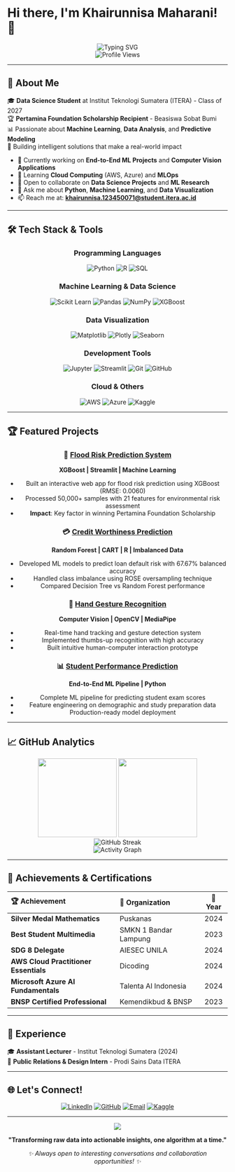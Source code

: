 # Hi there, I'm Khairunnisa Maharani! 👋

<div align="center">
  <img src="https://readme-typing-svg.demolab.com?font=Poppins+Code&size=24&pause=1000&color=722d4a&center=true&vCenter=true&width=600&lines=Data+Scientist+%7C+ML+Engineer;Turning+Data+into+Insights;Building+Intelligent+Solutions" alt="Typing SVG" />
</div>

<div align="center">
  <img src="https://komarev.com/ghpvc/?username=KMoex-HZ&color=brightgreen&style=flat-square&label=Profile+Views" alt="Profile Views" />
</div>

---

## 🚀 About Me

🎓 **Data Science Student** at Institut Teknologi Sumatera (ITERA) - Class of 2027  
🏆 **Pertamina Foundation Scholarship Recipient** - Beasiswa Sobat Bumi  
📊 Passionate about **Machine Learning**, **Data Analysis**, and **Predictive Modeling**  
🎯 Building intelligent solutions that make a real-world impact  

- 🔭 Currently working on **End-to-End ML Projects** and **Computer Vision Applications**
- 🌱 Learning **Cloud Computing** (AWS, Azure) and **MLOps**
- 👯 Open to collaborate on **Data Science Projects** and **ML Research**
- 💬 Ask me about **Python**, **Machine Learning**, and **Data Visualization**
- 📫 Reach me at: **khairunnisa.123450071@student.itera.ac.id**

---

## 🛠️ Tech Stack & Tools

<div align="center">

### Programming Languages
![Python](https://img.shields.io/badge/Python-3776AB?style=for-the-badge&logo=python&logoColor=white)
![R](https://img.shields.io/badge/R-276DC3?style=for-the-badge&logo=r&logoColor=white)
![SQL](https://img.shields.io/badge/SQL-4479A1?style=for-the-badge&logo=mysql&logoColor=white)

### Machine Learning & Data Science
![Scikit Learn](https://img.shields.io/badge/scikit_learn-F7931E?style=for-the-badge&logo=scikit-learn&logoColor=white)
![Pandas](https://img.shields.io/badge/pandas-150458?style=for-the-badge&logo=pandas&logoColor=white)
![NumPy](https://img.shields.io/badge/numpy-013243?style=for-the-badge&logo=numpy&logoColor=white)
![XGBoost](https://img.shields.io/badge/XGBoost-FF6600?style=for-the-badge&logo=xgboost&logoColor=white)

### Data Visualization
![Matplotlib](https://img.shields.io/badge/Matplotlib-11557c?style=for-the-badge&logo=matplotlib&logoColor=white)
![Plotly](https://img.shields.io/badge/Plotly-3F4F75?style=for-the-badge&logo=plotly&logoColor=white)
![Seaborn](https://img.shields.io/badge/Seaborn-3776AB?style=for-the-badge&logo=python&logoColor=white)

### Development Tools
![Jupyter](https://img.shields.io/badge/Jupyter-F37626?style=for-the-badge&logo=jupyter&logoColor=white)
![Streamlit](https://img.shields.io/badge/Streamlit-FF4B4B?style=for-the-badge&logo=streamlit&logoColor=white)
![Git](https://img.shields.io/badge/Git-F05032?style=for-the-badge&logo=git&logoColor=white)
![GitHub](https://img.shields.io/badge/GitHub-181717?style=for-the-badge&logo=github&logoColor=white)

### Cloud & Others
![AWS](https://img.shields.io/badge/AWS-232F3E?style=for-the-badge&logo=amazon-aws&logoColor=white)
![Azure](https://img.shields.io/badge/Microsoft_Azure-0078D4?style=for-the-badge&logo=microsoft-azure&logoColor=white)
![Kaggle](https://img.shields.io/badge/Kaggle-20BEFF?style=for-the-badge&logo=kaggle&logoColor=white)

</div>

---

## 🏆 Featured Projects

<div align="center">

### 🌊 [Flood Risk Prediction System](https://github.com/KMoex-HZ/Prediksi-Banjir)
**XGBoost | Streamlit | Machine Learning**
- Built an interactive web app for flood risk prediction using XGBoost (RMSE: 0.0060)
- Processed 50,000+ samples with 21 features for environmental risk assessment
- **Impact**: Key factor in winning Pertamina Foundation Scholarship

### 💳 [Credit Worthiness Prediction](https://github.com/KMoex-HZ/Creditworthiness-Prediction-using-CART-and-Random-Forest)
**Random Forest | CART | R | Imbalanced Data**
- Developed ML models to predict loan default risk with 67.67% balanced accuracy
- Handled class imbalance using ROSE oversampling technique
- Compared Decision Tree vs Random Forest performance

### 🤖 [Hand Gesture Recognition](https://github.com/KMoex-HZ/Hand-Tracking)
**Computer Vision | OpenCV | MediaPipe**
- Real-time hand tracking and gesture detection system
- Implemented thumbs-up recognition with high accuracy
- Built intuitive human-computer interaction prototype

### 📊 [Student Performance Prediction](https://github.com/KMoex-HZ/e2emlproject)
**End-to-End ML Pipeline | Python**
- Complete ML pipeline for predicting student exam scores
- Feature engineering on demographic and study preparation data
- Production-ready model deployment

</div>

---

## 📈 GitHub Analytics

<div align="center">
  <img height="180em" src="https://github-readme-stats.vercel.app/api?username=KMoex-HZ&show_icons=true&theme=algolia&include_all_commits=true&count_private=true"/>
  <img height="180em" src="https://github-readme-stats.vercel.app/api/top-langs/?username=KMoex-HZ&layout=compact&langs_count=8&theme=algolia"/>
</div>

<div align="center">
  <img src="https://github-readme-streak-stats.herokuapp.com/?user=KMoex-HZ&theme=algolia" alt="GitHub Streak"/>
</div>

<div align="center">
  <img src="https://github-readme-activity-graph.vercel.app/graph?username=KMoex-HZ&theme=react-dark&hide_border=true" alt="Activity Graph"/>
</div>

---

## 🏅 Achievements & Certifications

<div align="center">

| 🏆 Achievement | 🏢 Organization | 📅 Year |
|:---|:---|:---:|
| **Silver Medal Mathematics** | Puskanas | 2024 |
| **Best Student Multimedia** | SMKN 1 Bandar Lampung | 2023 |
| **SDG 8 Delegate** | AIESEC UNILA | 2024 |
| **AWS Cloud Practitioner Essentials** | Dicoding | 2024 |
| **Microsoft Azure AI Fundamentals** | Talenta AI Indonesia | 2024 |
| **BNSP Certified Professional** | Kemendikbud & BNSP | 2023 |

</div>

---

## 💼 Experience

🎓 **Assistant Lecturer** - Institut Teknologi Sumatera (2024)  
📢 **Public Relations & Design Intern** - Prodi Sains Data ITERA  

---

## 🌐 Let's Connect!

<div align="center">
  
[![LinkedIn](https://img.shields.io/badge/LinkedIn-0077B5?style=for-the-badge&logo=linkedin&logoColor=white)](https://www.linkedin.com/in/khnrni/)
[![GitHub](https://img.shields.io/badge/GitHub-100000?style=for-the-badge&logo=github&logoColor=white)](https://github.com/KMoex-HZ)
[![Email](https://img.shields.io/badge/Email-D14836?style=for-the-badge&logo=gmail&logoColor=white)](mailto:khairunnisa.123450071@student.itera.ac.id)
[![Kaggle](https://img.shields.io/badge/Kaggle-20BEFF?style=for-the-badge&logo=kaggle&logoColor=white)](https://kaggle.com/KMoex-HZ)

</div>

---

<div align="center">
  <img src="https://capsule-render.vercel.app/api?type=waving&color=gradient&height=100&section=footer&animation=fadeIn" />
</div>

<div align="center">
  
**"Transforming raw data into actionable insights, one algorithm at a time."**

*✨ Always open to interesting conversations and collaboration opportunities! ✨*

</div>
